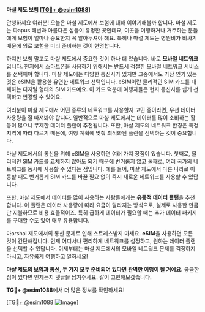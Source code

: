 **마셜 제도 보험 [[TG💪+ @esim1088](https://t.me/s/esim1088)]**

안녕하세요 여러분! 오늘은 마셜 제도에서 보험에 대해 이야기해볼까 합니다. 마셜 제도는 파apus 해변과 아름다운 섬들이 유명한 곳인데요, 이곳을 여행하거나 거주하는 분들에게 보험이 얼마나 중요한지 꼭 알아두셔야 해요. 특히나 마셜 제도는 병원비가 비싸기 때문에 의료 보험을 미리 준비하는 것이 현명합니다.

하지만 보험 말고도 마샬 제도에서 중요한 것이 하나 더 있습니다. 바로 **모바일 네트워크**입니다. 현지에서 스마트폰을 사용하기 위해서는 반드시 적절한 모바일 네트워크 서비스를 선택해야 합니다. 마샬 제도에는 다양한 통신사가 있지만 그중에서도 가장 인기 있는 것은 eSIM을 활용한 유연한 네트워크 선택입니다. eSIM이란 물리적인 SIM 카드를 대체하는 디지털 형태의 SIM 카드예요. 이 카드 덕분에 여행자들은 현지 통신사를 쉽게 선택하고 변경할 수 있어요.

여러분이 마샬 제도에서 어떤 종류의 네트워크를 사용할지 고민 중이라면, 우선 데이터 사용량을 잘 따져봐야 합니다. 일반적으로 마샬 제도에서는 데이터를 많이 소비하는 활동이 많으니 무제한 데이터 플랜이 추천됩니다. 또한, 마샬 제도의 네트워크 환경은 특정 지역에 따라 다르기 때문에, 여행 계획에 맞춰 최적화된 플랜을 선택하는 것이 중요합니다.

마샬 제도에서의 통신을 위해 eSIM을 사용하면 여러 가지 장점이 있습니다. 첫째로, 물리적인 SIM 카드를 교체하지 않아도 되기 때문에 번거롭지 않고 둘째로, 여러 국가의 네트워크를 동시에 사용할 수 있다는 점입니다. 예를 들어, 마샬 제도에서 다른 나라로 이동할 때도 번거롭게 SIM 카드를 바꿀 필요 없이 즉시 새로운 네트워크를 사용할 수 있답니다.

또한, 마샬 제도에서 데이터를 많이 사용하는 사람들에게는 **유동적 데이터 플랜**을 추천합니다. 이 플랜은 데이터 사용량에 따라 요금이 달라지는 방식으로, 실제로 사용한 만큼만 지불하므로 비용 효율적이죠. 특히 급하게 데이터가 필요할 때는 추가 데이터 패키지를 구매할 수도 있어 매우 유용합니다.

마arshal 제도에서의 통신 문제로 인해 스트레스받지 마세요. **eSIM**을 사용하면 모든 것이 간단해집니다. 언제 어디서나 편리하게 네트워크를 설정하고, 원하는 데이터 플랜을 선택할 수 있답니다. 이제부터는 마샬 제도에서의 모바일 네트워크 문제를 걱정하지 마시고, 자유롭게 여행하고 일하세요!

**마샬 제도의 보험과 통신, 두 가지 모두 준비되어 있다면 완벽한 여행이 될 거예요.** 궁금한 점이 있다면 언제든지 댓글을 남겨주세요. 같이 고민해보겠습니다. 

**TG💪+ @esim1088**에서 더 많은 정보를 확인하세요! 

[[TG💪+ @esim1088](https://t.me/s/esim1088) ![Image](https://i.postimg.cc/Y0z9fWf4/image.png)]
